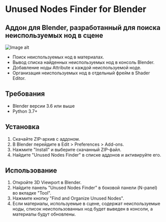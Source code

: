 # Unused Nodes Finder for Blender

## Аддон для Blender, разработанный для поиска неиспользуемых нод в сцене

![Image alt](https://i.giphy.com/media/v1.Y2lkPTc5MGI3NjExdmp5aGJ3cmZ2NXl0Ync2ZnBkdTRpbGNsMm50N3gwNnJtZmlwbjhhYSZlcD12MV9pbnRlcm5hbF9naWZfYnlfaWQmY3Q9Zw/ziAj9OON3tCc4cWLmR/giphy.gif)

- Поиск неиспользуемых нод в материалах.
- Вывод списка найденных неиспользуемых нод в консоль Blender.
- Добавление ноды Attribute к каждой неиспользуемой ноде.
- Организация неиспользуемых нод в отдельный фрейм в Shader Editor.

## Требования

- Blender версии 3.6 или выше
- Python 3.7+

## Установка

1. Скачайте ZIP-архив с аддоном.
2. В Blender перейдите в Edit > Preferences > Add-ons.
3. Нажмите "Install" и выберите скачанный ZIP-файл.
4. Найдите "Unused Nodes Finder" в списке аддонов и активируйте его.

## Использование

1. Откройте 3D Viewport в Blender.
2. Найдите панель "Unused Nodes Finder" в боковой панели (N-panel) во вкладке "Tool".
3. Нажмите кнопку "Find and Organize Unused Nodes".
4. Если материалы, используемые в сцене, содержат неиспользуемые ноды, список неиспользованных нод будет выведен в консоли, а материалы будут обновлены.
